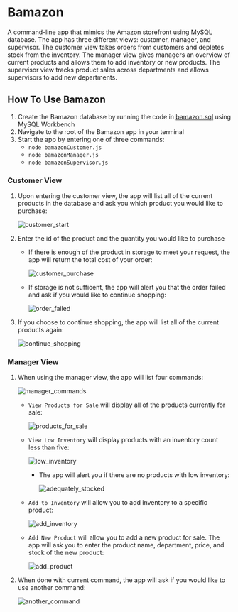 # Bamazon

A command-line app that mimics the Amazon storefront using MySQL database. The app has three different views: customer, manager, and supervisor. The customer view takes orders from customers and depletes stock from the inventory. The manager view gives managers an overview of current products and allows them to add inventory or new products. The supervisor view tracks product sales across departments and allows supervisors to add new departments. 

## How To Use Bamazon

1. Create the Bamazon database by running the code in [bamazon.sql](../master/bamazon.sql) using MySQL Workbench
1. Navigate to the root of the Bamazon app in your terminal
1. Start the app by entering one of three commands: 
    * `node bamazonCustomer.js`
    * `node bamazonManager.js`
    * `node bamazonSupervisor.js`

### Customer View
1. Upon entering the customer view, the app will list all of the current products in the database and ask you which product you would like to purchase:

    ![customer_start](../master/images/customer_start.png)

1. Enter the id of the product and the quantity you would like to purchase

    * If there is enough of the product in storage to meet your request, the app will return the total cost of your order: 

        ![customer_purchase](../master/images/customer_purchase.png)

    * If storage is not sufficent, the app will alert you that the order failed and ask if you would like to continue shopping:

        ![order_failed](../master/images/order_failed.png)

1. If you choose to continue shopping, the app will list all of the current products again:

    ![continue_shopping](../master/images/continue_shopping.png)

### Manager View
1. When using the manager view, the app will list four commands: 

    ![manager_commands](../master/images/manager_commands.png)

    * `View Products for Sale` will display all of the products currently for sale:

        ![products_for_sale](../master/images/products_for_sale.png)
    
    *  `View Low Inventory` will display products with an inventory count less than five:

        ![low_inventory](../master/images/low_inventory.png)

        * The app will alert you if there are no products with low inventory:

            ![adequately_stocked](../master/images/adequately_stocked.png)
    
    * `Add to Inventory` will allow you to add inventory to a specific product:

        ![add_inventory](../master/images/add_inventory.png)

    * `Add New Product` will allow you to add a new product for sale. The app will ask you to enter the product name, department, price, and stock of the new product:
    
        ![add_product](../master/images/add_product.png)
    
1. When done with current command, the app will ask if you would like to use another command: 

    ![another_command](../master/images/another_command.png)

